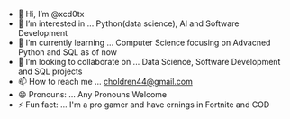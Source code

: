 - 👋 Hi, I’m @xcd0tx
- 👀 I’m interested in ... Python(data science), AI and Software Development
- 🌱 I’m currently learning ... Computer Science focusing on Advacned Python and SQL as of now
- 💞️ I’m looking to collaborate on ... Data Science, Software Development and SQL projects 
- 📫 How to reach me ... choldren44@gmail.com 
- 😄 Pronouns: ... Any Pronouns Welcome 
- ⚡ Fun fact: ... I'm a pro gamer and have ernings in Fortnite and COD 

<!---
xcd0tx/xcd0tx is a ✨ special ✨ repository because its `README.md` (this file) appears on your GitHub profile.
You can click the Preview link to take a look at your changes.
--->
